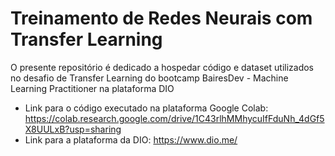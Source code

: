 # Treinamento de Redes Neurais com Transfer Learning

O presente repositório é dedicado a hospedar código e dataset utilizados no desafio de Transfer Learning do bootcamp BairesDev - Machine Learning Practitioner na plataforma DIO

- Link para o código executado na plataforma Google Colab: https://colab.research.google.com/drive/1C43rlhMMhycuIfFduNh_4dGf5X8UULxB?usp=sharing
- Link para a plataforma da DIO: https://www.dio.me/
